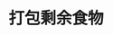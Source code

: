 # 打包剩余食物
<frame ribbon="Day 11" src="//player.bilibili.com/player.html?aid=569061643&bvid=BV1fv4y157VC&cid=1070320396&p=11" scrolling="no" border="0" frameborder="no" framespacing="0" allowfullscreen="true"> </frame>
<br />
<dialog>
# Can I get this [to go/adj.]?
## Sure.
# Please put the steak and salad in [separate/adj.] boxes?
Could you give me a bag to put the boxes in?
## We provide a paper bag for free.
# A paper bag would be great.
## OK. I'll get this [packed/v.] right away.
# Thank you.
</dialog>
